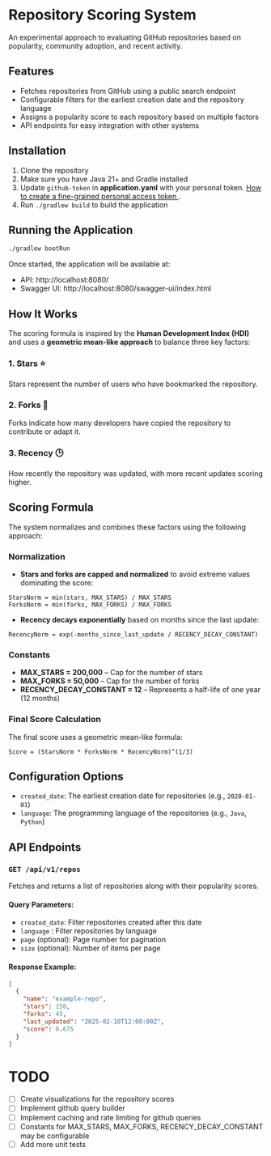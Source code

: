 # Repository Scoring System

An experimental approach to evaluating GitHub repositories based on popularity, community adoption, and recent activity.

## Features
- Fetches repositories from GitHub using a public search endpoint
- Configurable filters for the earliest creation date and the repository language
- Assigns a popularity score to each repository based on multiple factors
- API endpoints for easy integration with other systems

## Installation

1. Clone the repository
2. Make sure you have Java 21+ and Gradle installed
3. Update `github-token` in **application.yaml** with your personal token. [How to create a fine-grained personal access token ](https://docs.github.com/en/authentication/keeping-your-account-and-data-secure/managing-your-personal-access-tokens#creating-a-fine-grained-personal-access-token).
3. Run `./gradlew build` to build the application

## Running the Application

```bash
./gradlew bootRun
```

Once started, the application will be available at:
- API: http://localhost:8080/
- Swagger UI: http://localhost:8080/swagger-ui/index.html

## How It Works

The scoring formula is inspired by the **Human Development Index (HDI)** and uses a **geometric mean-like approach** to balance three key factors:

### 1. Stars ⭐
Stars represent the number of users who have bookmarked the repository.

### 2. Forks 🍴
Forks indicate how many developers have copied the repository to contribute or adapt it.

### 3. Recency 🕒
How recently the repository was updated, with more recent updates scoring higher.

## Scoring Formula

The system normalizes and combines these factors using the following approach:

### Normalization

* **Stars and forks are capped and normalized** to avoid extreme values dominating the score:

```
StarsNorm = min(stars, MAX_STARS) / MAX_STARS
ForksNorm = min(forks, MAX_FORKS) / MAX_FORKS
```

* **Recency decays exponentially** based on months since the last update:

```
RecencyNorm = exp(-months_since_last_update / RECENCY_DECAY_CONSTANT)
```

### Constants

* **MAX_STARS = 200,000** – Cap for the number of stars
* **MAX_FORKS = 50,000** – Cap for the number of forks
* **RECENCY_DECAY_CONSTANT = 12** – Represents a half-life of one year (12 months)

### Final Score Calculation

The final score uses a geometric mean-like formula:

```
Score = (StarsNorm * ForksNorm * RecencyNorm)^(1/3)
```

## Configuration Options
- `created_date`: The earliest creation date for repositories (e.g., `2020-01-01`)
- `language`: The programming language of the repositories (e.g., `Java`, `Python`)

## API Endpoints

### `GET /api/v1/repos`
Fetches and returns a list of repositories along with their popularity scores.

#### Query Parameters:
- `created_date`: Filter repositories created after this date
- `language` : Filter repositories by language
- `page` (optional): Page number for pagination
- `size` (optional): Number of items per page

#### Response Example:
```json
[
  {
    "name": "example-repo",
    "stars": 150,
    "forks": 45,
    "last_updated": "2025-02-10T12:00:00Z",
    "score": 0.675
  }
]
```
# TODO
- [ ] Create visualizations for the repository scores
- [ ] Implement github query builder
- [ ] Implement caching and rate limiting for github queries
- [ ] Constants for MAX_STARS, MAX_FORKS, RECENCY_DECAY_CONSTANT may be configurable
- [ ] Add more unit tests